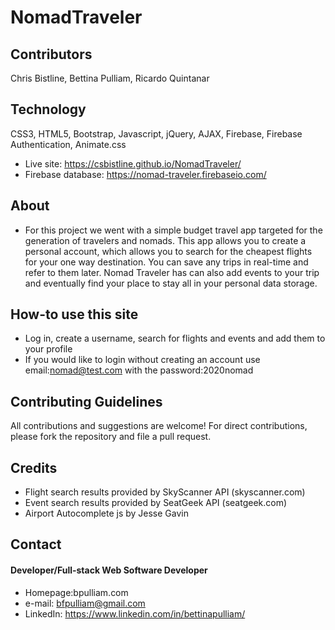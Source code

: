 # NomadTraveler

## Contributors
Chris Bistline, Bettina Pulliam, Ricardo Quintanar

## Technology
CSS3, HTML5, Bootstrap, Javascript, jQuery, AJAX, Firebase, Firebase Authentication, Animate.css
* Live site: https://csbistline.github.io/NomadTraveler/
* Firebase database: https://nomad-traveler.firebaseio.com/

## About
* For this project we went with a simple budget travel app targeted for the generation of travelers and nomads. This app allows you to create a personal account, which allows you to search for the cheapest flights for your one way destination. You can save any trips in real-time and refer to them later. Nomad Traveler has can also add events to your trip and eventually find your place to stay all in your personal data storage.

## How-to use this site
* Log in, create a username, search for flights and events and add them to your profile
* If you would like to login without creating an account use email:nomad@test.com with the password:2020nomad
## Contributing Guidelines
All contributions and suggestions are welcome!
For direct contributions, please fork the repository and file a pull request.

## Credits
* Flight search results provided by SkyScanner API (skyscanner.com)
* Event search results provided by SeatGeek API (seatgeek.com)
* Airport Autocomplete js by Jesse Gavin

## Contact
#### Developer/Full-stack Web Software Developer
* Homepage:bpulliam.com
* e-mail: bfpulliam@gmail.com
* LinkedIn: https://www.linkedin.com/in/bettinapulliam/
